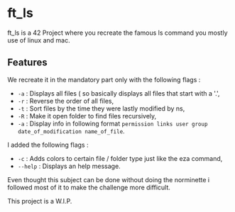 # ft_ls

ft_ls is a 42 Project where you recreate the famous ls command you mostly use of linux and mac.

## Features

We recreate it in the mandatory part only with the following flags :
- `-a` : Displays all files ( so basically displays all files that start with a '.',
- `-r` : Reverse the order of all files,
- `-t` : Sort files by the time they were lastly modified by ns,
- `-R` : Make it open folder to find files recursively,
- `-a` : Display info in following format `permission links user group date_of_modification name_of_file`.
<div>
I added the following flags :
</div>

- `-c` : Adds colors to certain file / folder type just like the eza command,
- `--help` : Displays an help message.

Even thought this subject can be done without doing the norminette i followed most of it to make the challenge more difficult.

This project is a W.I.P.
